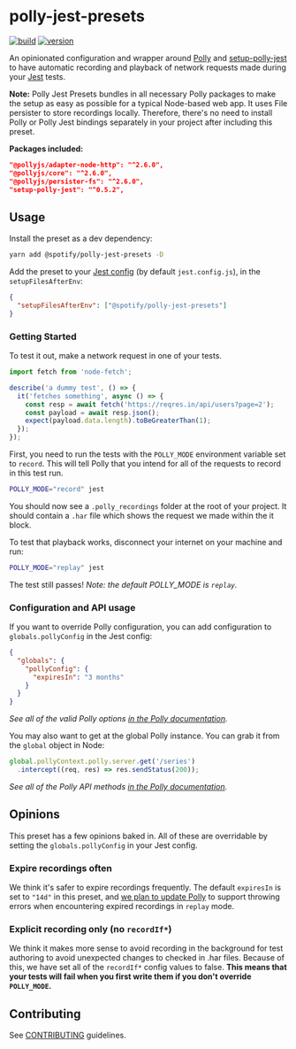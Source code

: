 # polly-jest-presets

[![build](https://img.shields.io/circleci/build/github/spotify/polly-jest-presets.svg)](https://circleci.com/gh/spotify/polly-jest-presets)
[![version](https://img.shields.io/github/package-json/v/spotify/polly-jest-presets.svg)](https://www.npmjs.com/package/@spotify/polly-jest-presets)

An opinionated configuration and wrapper around [Polly] and [setup-polly-jest] to have automatic recording and playback of network requests made during your [Jest] tests.

**Note:** Polly Jest Presets bundles in all necessary Polly packages to make the setup as easy as possible for a typical Node-based web app. It uses File persister to store recordings locally. Therefore, there's no need to install Polly or Polly Jest bindings separately in your project after including this preset.

**Packages included:**

```json
"@pollyjs/adapter-node-http": "^2.6.0",
"@pollyjs/core": "^2.6.0",
"@pollyjs/persister-fs": "^2.6.0",
"setup-polly-jest": "^0.5.2",
```

## Usage

Install the preset as a dev dependency:

```sh
yarn add @spotify/polly-jest-presets -D
```

Add the preset to your [Jest config](https://jestjs.io/docs/en/configuration) (by default `jest.config.js`), in the `setupFilesAfterEnv`:

```json
{
  "setupFilesAfterEnv": ["@spotify/polly-jest-presets"]
}
```

### Getting Started

To test it out, make a network request in one of your tests.

```js
import fetch from 'node-fetch';

describe('a dummy test', () => {
  it('fetches something', async () => {
    const resp = await fetch('https://reqres.in/api/users?page=2');
    const payload = await resp.json();
    expect(payload.data.length).toBeGreaterThan(1);
  });
});
```

First, you need to run the tests with the `POLLY_MODE` environment variable set to `record`. This will tell Polly that you intend for all of the requests to record in this test run. 

```sh
POLLY_MODE="record" jest
```

You should now see a `.polly_recordings` folder at the root of your project. It should contain a `.har` file which shows the request we made within the it block.

To test that playback works, disconnect your internet on your machine and run:

```sh
POLLY_MODE="replay" jest
```

The test still passes! *Note: the default POLLY_MODE is `replay`.*

### Configuration and API usage

If you want to override Polly configuration, you can add configuration to `globals.pollyConfig` in the Jest config:

```json
{
  "globals": {
    "pollyConfig": {
      "expiresIn": "3 months"
    }
  }
}
```

*See all of the valid Polly options [in the Polly documentation](https://netflix.github.io/pollyjs/#/configuration).*

You may also want to get at the global Polly instance. You can grab it from the `global` object in Node:

```js
global.pollyContext.polly.server.get('/series')
  .intercept((req, res) => res.sendStatus(200));
```

*See all of the Polly API methods [in the Polly documentation](https://netflix.github.io/pollyjs/#/api).*

## Opinions

This preset has a few opinions baked in. All of these are overridable by setting the `globals.pollyConfig` in your Jest config.

### Expire recordings often

We think it's safer to expire recordings frequently. The default `expiresIn` is set to `"14d"` in this preset, and [we plan to update Polly](https://github.com/Netflix/pollyjs/issues/226) to support throwing errors when encountering expired recordings in `replay` mode.

### Explicit recording only (no `recordIf*`)

We think it makes more sense to avoid recording in the background for test authoring to avoid unexpected changes to checked in .har files. Because of this, we have set all of the `recordIf*` config values to false. **This means that your tests will fail when you first write them if you don't override `POLLY_MODE`.**

## Contributing

See [CONTRIBUTING](./CONTRIBUTING.md) guidelines.

[Polly]: https://netflix.github.io/pollyjs
[setup-polly-jest]: https://www.npmjs.com/package/setup-polly-jest
[ESLint]: https://eslint.org/
[Jest]: http://jestjs.io/
